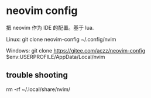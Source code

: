 # neovim config

把 neovim 作为 IDE 的配置。基于 lua.

Linux:
git clone neovim-config ~/.config/nvim

Windows:
git clone https://gitee.com/aczz/neovim-config $env:USERPROFILE/AppData/Local/nvim

## trouble shooting

 rm -rf ~/.local/share/nvim/
